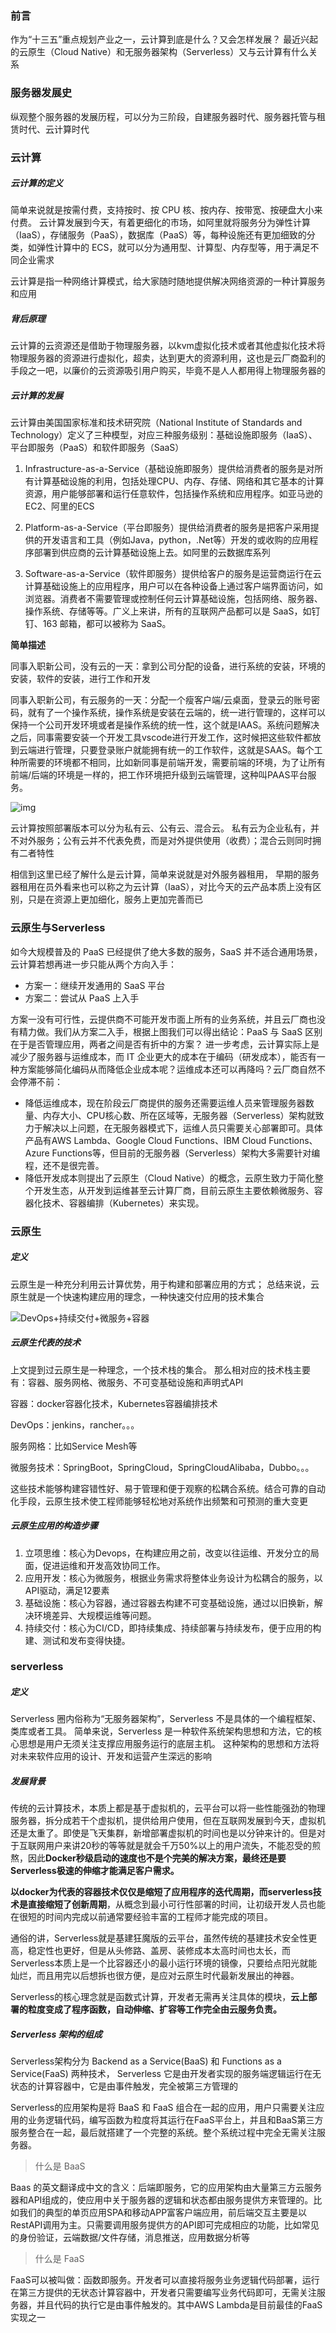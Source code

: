 ### 前言

作为“十三五”重点规划产业之一，云计算到底是什么？又会怎样发展？
最近兴起的云原生（Cloud Native）和无服务器架构（Serverless）又与云计算有什么关系

### 服务器发展史

纵观整个服务器的发展历程，可以分为三阶段，自建服务器时代、服务器托管与租赁时代、云计算时代

### 云计算

##### 云计算的定义

简单来说就是按需付费，支持按时、按 CPU 核、按内存、按带宽、按硬盘大小来付费。
云计算发展到今天，有着更细化的市场，如阿里就将服务分为弹性计算（IaaS），存储服务（PaaS），数据库（PaaS）等，每种设施还有更加细致的分类，如弹性计算中的 ECS，就可以分为通用型、计算型、内存型等，用于满足不同企业需求

云计算是指一种网络计算模式，给大家随时随地提供解决网络资源的一种计算服务和应用

##### 背后原理

云计算的云资源还是借助于物理服务器，以kvm虚拟化技术或者其他虚拟化技术将物理服务器的资源进行虚拟化，超卖，达到更大的资源利用，这也是云厂商盈利的手段之一吧，以廉价的云资源吸引用户购买，毕竟不是人人都用得上物理服务器的

##### 云计算的发展

云计算由美国国家标准和技术研究院（National Institute of Standards and Technology）定义了三种模型，对应三种服务级别：基础设施即服务（IaaS）、平台即服务（PaaS）和软件即服务（SaaS）

1. Infrastructure-as-a-Service（基础设施即服务）提供给消费者的服务是对所有计算基础设施的利用，包括处理CPU、内存、存储、网络和其它基本的计算资源，用户能够部署和运行任意软件，包括操作系统和应用程序。如亚马逊的EC2、阿里的ECS

2. Platform-as-a-Service（平台即服务）提供给消费者的服务是把客户采用提供的开发语言和工具（例如Java，python，.Net等）开发的或收购的应用程序部署到供应商的云计算基础设施上去。如阿里的云数据库系列

3. Software-as-a-Service（软件即服务）提供给客户的服务是运营商运行在云计算基础设施上的应用程序，用户可以在各种设备上通过客户端界面访问，如浏览器。消费者不需要管理或控制任何云计算基础设施，包括网络、服务器、操作系统、存储等等。广义上来讲，所有的互联网产品都可以是 SaaS，如钉钉、163 邮箱，都可以被称为 SaaS。

   

**简单描述**

同事入职新公司，没有云的一天：拿到公司分配的设备，进行系统的安装，环境的安装，软件的安装，进行工作和开发

同事入职新公司，有云服务的一天：分配一个瘦客户端/云桌面，登录云的账号密码，就有了一个操作系统，操作系统是安装在云端的，统一进行管理的，这样可以保持一个公司开发环境或者是操作系统的统一性，这个就是IAAS。系统问题解决之后，同事需要安装一个开发工具vscode进行开发工作，这时候把这些软件都放到云端进行管理，只要登录账户就能拥有统一的工作软件，这就是SAAS。每个工种所需要的环境都不相同，比如新同事是前端开发，需要前端的环境，为了让所有前端/后端的环境是一样的，把工作环境把升级到云端管理，这种叫PAAS平台服务。



![img](assets/1348285-72e7d588a28ec262.jpg)





云计算按照部署版本可以分为私有云、公有云、混合云。
私有云为企业私有，并不对外服务；公有云并不代表免费，而是对外提供使用（收费）；混合云则同时拥有二者特性

相信到这里已经了解什么是云计算，简单来说就是对外服务器租用，
早期的服务器租用在员外看来也可以称之为云计算（IaaS），对比今天的云产品本质上没有区别，只是在资源上更加细化，服务上更加完善而已

### 云原生与Serverless

如今大规模普及的 PaaS 已经提供了绝大多数的服务，SaaS 并不适合通用场景，云计算若想再进一步只能从两个方向入手：

- 方案一：继续开发通用的 SaaS 平台
- 方案二：尝试从 PaaS 上入手

方案一没有可行性，云提供商不可能开发市面上所有的业务系统，并且云厂商也没有精力做。我们从方案二入手，根据上图我们可以得出结论：PaaS 与 SaaS 区别在于是否管理应用，两者之间是否有折中的方案？
进一步考虑，云计算实际上是减少了服务器与运维成本，而 IT 企业更大的成本在于编码（研发成本），能否有一种方案能够简化编码从而降低企业成本呢？运维成本还可以再降吗？云厂商自然不会停滞不前：

- 降低运维成本，现在阶段云厂商提供的服务还需要运维人员来管理服务器数量、内存大小、CPU核心数、所在区域等，无服务器（Serverless）架构就致力于解决以上问题，在无服务器模式下，运维人员只需要关心部署即可。具体产品有AWS Lambda、Google Cloud Functions、IBM Cloud Functions、Azure Functions等，但目前的无服务器（Serverless）架构大多需要针对编程，还不是很完善。
- 降低开发成本则提出了云原生（Cloud Native）的概念，云原生致力于简化整个开发生态，从开发到运维甚至云计算厂商，目前云原生主要依赖微服务、容器化技术、容器编排（Kubernetes）来实现。



### 云原生

##### 定义

云原生是一种充分利用云计算优势，用于构建和部署应用的方式；
总结来说，云原生就是一个快速构建应用的理念，一种快速交付应用的技术集合





![DevOps+持续交付+微服务+容器](assets/202112250928479457_0.jpg)



##### 云原生代表的技术

上文提到过云原生是一种理念，一个技术栈的集合。
那么相对应的技术栈主要有：容器、服务网格、微服务、不可变基础设施和声明式API

容器：docker容器化技术，Kubernetes容器编排技术

DevOps：jenkins，rancher。。。

服务网格：比如Service Mesh等

微服务技术：SpringBoot，SpringCloud，SpringCloudAlibaba，Dubbo。。。



这些技术能够构建容错性好、易于管理和便于观察的松耦合系统。结合可靠的自动化手段，云原生技术使工程师能够轻松地对系统作出频繁和可预测的重大变更

##### 云原生应用的构造步骤

1. 立项思维：核心为Devops，在构建应用之前，改变以往运维、开发分立的局面，促进运维和开发高效协同工作。
2. 应用开发：核心为微服务，根据业务需求将整体业务设计为松耦合的服务，以API驱动，满足12要素
3. 基础设施：核心为容器，通过容器去构建不可变基础设施，通过以旧换新，解决环境差异、大规模运维等问题。
4. 持续交付：核心为CI/CD，即持续集成、持续部署与持续发布，便于应用的构建、测试和发布变得快捷。



### serverless

##### 定义

Serverless 圈内俗称为“无服务器架构”，Serverless 不是具体的一个编程框架、类库或者工具。
简单来说，Serverless 是一种软件系统架构思想和方法，它的核心思想是用户无须关注支撑应用服务运行的底层主机。
这种架构的思想和方法将对未来软件应用的设计、开发和运营产生深远的影响

##### 发展背景

传统的云计算技术，本质上都是基于虚拟机的，云平台可以将一些性能强劲的物理服务器，拆分成若干个虚拟机，提供给用户使用，但在互联网发展到今天，虚拟机还是太重了。即使是飞天集群，新增部署虚拟机的时间也是以分钟来计的。但是对于互联网用户来讲20秒的等等就是就会千万50%以上的用户流失，不能忍受的煎熬，因此**Docker秒级启动的速度也不是个完美的解决方案，最终还是要Serverless极速的伸缩才能满足客户需求。**

**以docker为代表的容器技术仅仅是缩短了应用程序的迭代周期，而serverless技术是直接缩短了创新周期**，从概念到最小可行性部署的时间，让初级开发人员也能在很短的时间内完成以前通常要经验丰富的工程师才能完成的项目。

通俗的讲，Serverless就是基建狂魔版的云平台，虽然传统的基建技术安全性更高，稳定性也更好，但是从头修路、盖房、装修成本太高时间也太长，而Serverless本质上是一个比容器还小的最小运行环境的镜像，只要给点阳光就能灿烂，而且用完以后想拆也很方便，是应对云原生时代最新发展出的神器。

Serverless的核心理念就是函数式计算，开发者无需再关注具体的模块，**云上部署的粒度变成了程序函数，自动伸缩、扩容等工作完全由云服务负责。**

##### Serverless 架构的组成

Serverless架构分为 Backend as a Service(BaaS) 和 Functions as a Service(FaaS) 两种技术，
Serverless 它是由开发者实现的服务端逻辑运行在无状态的计算容器中，它是由事件触发，完全被第三方管理的

Serverless的应用架构是将 BaaS 和 FaaS 组合在一起的应用，用户只需要关注应用的业务逻辑代码，编写函数为粒度将其运行在FaaS平台上，并且和BaaS第三方服务整合在一起，最后就搭建了一个完整的系统。整个系统过程中完全无需关注服务器。



>什么是 BaaS

Baas 的英文翻译成中文的含义：后端即服务，它的应用架构由大量第三方云服务器和API组成的，使应用中关于服务器的逻辑和状态都由服务提供方来管理的。比如我们的典型的单页应用SPA和移动APP富客户端应用，前后端交互主要是以RestAPI调用为主。只需要调用服务提供方的API即可完成相应的功能，比如常见的身份验证，云端数据/文件存储，消息推送，应用数据分析等



>什么是 FaaS

FaaS可以被叫做：函数即服务。开发者可以直接将服务业务逻辑代码部署，运行在第三方提供的无状态计算容器中，开发者只需要编写业务代码即可，无需关注服务器，并且代码的执行它是由事件触发的。其中AWS Lambda是目前最佳的FaaS实现之一